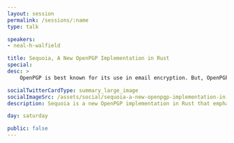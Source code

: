 ```yaml
---
layout: session
permalink: /sessions/:name
type: talk

speakers:
- neal-h-walfield

title: Sequoia, A New OpenPGP Implementation in Rust
special:
desc: >
    OpenPGP is best known for its use in email encryption. But, OpenPGP is, perhaps more importantly, used to secure software updates, sign commits, and protect backups. Historically, OpenPGP has been hard for both end-users and developers to use -- we know, we actually worked on GnuPG! In Sequoia, we are trying to change that. Sequoia is a new OpenPGP implementation that places as much emphasis on usability as on security. Sequoia is also written in Rust. This talk will focus on the challenges that we've faced using Rust -- infinite types, streaming iterators, designing a clean API -- and our solutions.

socialTwitterCardType: summary_large_image
socialImageSrc: /assets/social/sequoia-a-new-openpgp-implementation-in-rust.png
description: Sequoia is a new OpenPGP implementation in Rust that emphasises usability and security as well. This talk will focus on the challenges faced using Rust and to the adopted solutions.

day: saturday

public: false
---
```

